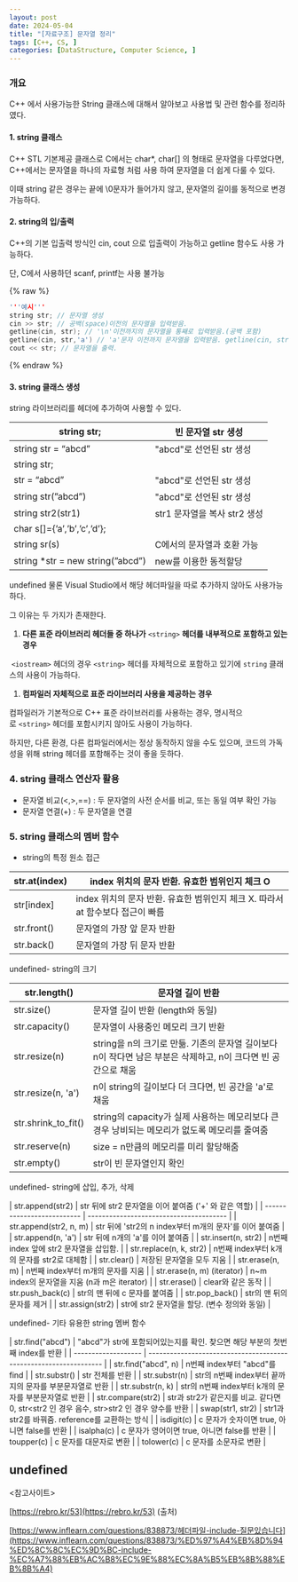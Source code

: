 ```yaml
---
layout: post
date: 2024-05-04
title: "[자료구조] 문자열 정리"
tags: [C++, CS, ]
categories: [DataStructure, Computer Science, ]
---
```




### 개요


C++ 에서 사용가능한 String 클래스에 대해서 알아보고 사용법 및 관련 함수를 정리하였다.



#### 1. string 클래스


C++ STL 기본제공 클래스로 C에서는 char*, char[] 의 형태로 문자열을 다루었다면, C++에서는 문자열을 하나의 자료형 처럼 사용 하여 문자열을 더 쉽게 다룰 수 있다.


이때 string  같은 경우는 끝에 \0문자가 들어가지 않고, 문자열의 길이를 동적으로 변경 가능하다.



#### 2. string의 입/출력


C++의 기본 입출력 방식인 cin, cout 으로 입출력이 가능하고 getline 함수도 사용 가능하다.


단, C에서 사용하던 scanf, printf는 사용 불가능



{% raw %}
```c++
'''예시'''
string str; // 문자열 생성
cin >> str; // 공백(space)이전의 문자열을 입력받음.
getline(cin, str); // '\n'이전까지의 문자열을 통째로 입력받음.(공백 포함)
getline(cin, str,'a') // 'a'문자 이전까지 문자열을 입력받음. getline(cin, str, '\n') == getline(cin, str)
cout << str; // 문자열을 출력.
```
{% endraw %}




#### 3. string 클래스 생성


string 라이브러리를 헤더에 추가하여 사용할 수 있다.


| string str;                              | 빈 문자열 str 생성         |
| ---------------------------------------- | -------------------- |
| string str = “abcd”                      | "abcd"로 선언된 str 생성   |
| string str;
str = “abcd”                 | "abcd"로 선언된 str 생성   |
| string str(”abcd”)                       | "abcd"로 선언된 str 생성   |
| string str2(str1)                        | str1 문자열을 복사 str2 생성 |
| char s[]={’a’,’b’,’c’,’d’};
string sr(s) | C에서의 문자열과 호환 가능      |
| string *str = new string(”abcd”)         | new를 이용한 동적할당        |

undefined
물론 Visual Studio에서 해당 헤더파일을 따로 추가하지 않아도 사용가능하다.


그 이유는 두 가지가 존재한다.

1. **다른 표준 라이브러리 헤더들 중 하나가** `<string>` **헤더를 내부적으로 포함하고 있는 경우**

 `<iostream>`  헤더의 경우 `<string>` 헤더를 자체적으로 포함하고 있기에 `string` 클래스의 사용이 가능하다.

1. **컴파일러 자체적으로 표준 라이브러리 사용을 제공하는 경우**

컴파일러가 기본적으로 C++ 표준 라이브러리를 사용하는 경우, 명시적으로 `<string>` 헤더를 포함시키지 않아도 사용이 가능하다.


하지만, 다른 환경, 다른 컴파일러에서는 정상 동작하지 않을 수도 있으며, 코드의 가독성을 위해 string 헤더를 포함해주는 것이 좋을 듯하다.



### 4. string 클래스 연산자 활용

- 문자열 비교(<,>,==) : 두 문자열의 사전 순서를 비교, 또는 동일 여부 확인 가능
- 문자열 연결(+) : 두 문자열을 연결


### 5. string 클래스의 멤버 함수

- string의 특정 원소 접근

| str.at(index) | index 위치의 문자 반환. 유효한 범위인지 체크 O                     |
| ------------- | -------------------------------------------------- |
| str[index]    | index 위치의 문자 반환. 유효한 범위인지 체크 X. 따라서 at 함수보다 접근이 빠름 |
| str.front()   | 문자열의 가장 앞 문자 반환                                    |
| str.back()    | 문자열의 가장 뒤 문자 반환                                    |

undefined- string의 크기

| str.length()        | 문자열 길이 반환                                                            |
| ------------------- | -------------------------------------------------------------------- |
| str.size()          | 문자열 길이 반환 (length와 동일)                                               |
| str.capacity()      | 문자열이 사용중인 메모리 크기 반환                                                  |
| str.resize(n)       | string을 n의 크기로 만듦. 기존의 문자열 길이보다 n이 작다면 남은 부분은 삭제하고, n이 크다면 빈 공간으로 채움 |
| str.resize(n, 'a')  | n이 string의 길이보다 더 크다면, 빈 공간을 'a'로 채움                                 |
| str.shrink_to_fit() | string의 capacity가 실제 사용하는 메모리보다 큰 경우 낭비되는 메모리가 없도록 메모리를 줄여줌          |
| str.reserve(n)      | size = n만큼의 메모리를 미리 할당해줌                                             |
| str.empty()         | str이 빈 문자열인지 확인                                                      |

undefined- string에 삽입, 추가, 삭제

| str.append(str2)           | str 뒤에 str2 문자열을 이어 붙여줌 ('+' 와 같은
  역할) |
| -------------------------- | --------------------------------------- |
| str.append(str2, n, m)     | str 뒤에 'str2의 n index부터 m개의 문자'를 이어 붙여줌 |
| str.append(n, 'a')         | str 뒤에 n개의 'a'를 이어 붙여줌                  |
| str.insert(n, str2)        | n번째 index 앞에 str2 문자열을 삽입함.             |
| str.replace(n, k, str2)    | n번째 index부터 k개의 문자를 str2로 대체함           |
| str.clear()                | 저장된 문자열을 모두 지움                          |
| str.erase(n, m)            | n번째 index부터 m개의 문자를 지움                  |
| str.erase(n, m) (iterator) | n~m index의 문자열을 지움 (n과 m은 iterator)     |
| str.erase()                | clear와 같은 동작                            |
| str.push_back(c)           | str의 맨 뒤에 c 문자를 붙여줌                     |
| str.pop_back()             | str의 맨 뒤의 문자를 제거                        |
| str.assign(str2)           | str에 str2 문자열을 할당. (변수 정의와 동일)          |

undefined- 기타 유용한 string 멤버 함수

| str.find("abcd")    | "abcd"가 str에 포함되어있는지를
  확인. 찾으면 해당 부분의 첫번째 index를 반환              |
| ------------------- | ----------------------------------------------------------------- |
| str.find("abcd", n) | n번째 index부터 "abcd"를 find                                          |
| str.substr()        | str 전체를 반환                                                        |
| str.substr(n)       | str의 n번째 index부터 끝까지의 문자를 부분문자열로 반환                               |
| str.substr(n, k)    | str의 n번째 index부터 k개의 문자를 부분문자열로 반환                                |
| str.compare(str2)   | str과 str2가 같은지를 비교. 같다면 0, str<str2 인 경우 음수, str>str2 인 경우 양수를 반환 |
| swap(str1, str2)    | str1과 str2를 바꿔줌. reference를 교환하는 방식                               |
| isdigit(c)          | c 문자가 숫자이면 true, 아니면 false를 반환                                    |
| isalpha(c)          | c 문자가 영어이면 true, 아니면 false를 반환                                    |
| toupper(c)          | c 문자를 대문자로 변환                                                     |
| tolower(c)          | c 문자를 소문자로 변환                                                     |

undefined
---


<참고사이트>


[https://rebro.kr/53](https://rebro.kr/53) (출처)


[https://www.inflearn.com/questions/838873/헤더파일-include-질문있습니다](https://www.inflearn.com/questions/838873/%ED%97%A4%EB%8D%94%ED%8C%8C%EC%9D%BC-include-%EC%A7%88%EB%AC%B8%EC%9E%88%EC%8A%B5%EB%8B%88%EB%8B%A4)

